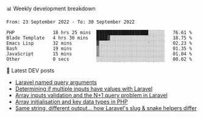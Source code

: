 📊 Weekly development breakdown
<!--START_SECTION:waka-->

```text
From: 23 September 2022 - To: 30 September 2022

PHP              18 hrs 25 mins  ███████████████████░░░░░░   76.61 %
Blade Template   4 hrs 30 mins   ████▓░░░░░░░░░░░░░░░░░░░░   18.75 %
Emacs Lisp       32 mins         ▓░░░░░░░░░░░░░░░░░░░░░░░░   02.23 %
Bash             19 mins         ▒░░░░░░░░░░░░░░░░░░░░░░░░   01.35 %
JavaScript       15 mins         ▒░░░░░░░░░░░░░░░░░░░░░░░░   01.04 %
Other            0 secs          ░░░░░░░░░░░░░░░░░░░░░░░░░   00.02 %
```

<!--END_SECTION:waka-->

📕 Latest DEV posts
<!-- BLOG-POST-LIST:START -->
- [Laravel named query arguments](https://dev.to/michaelvickersuk/laravel-named-query-arguments-28kd)
- [Determining if multiple inputs have values with Laravel](https://dev.to/michaelvickersuk/determining-if-multiple-inputs-have-values-with-laravel-km6)
- [Array inputs validation and the N+1 query problem in Laravel](https://dev.to/michaelvickersuk/array-inputs-validation-and-the-n1-query-problem-in-laravel-2agb)
- [Array initialisation and key data types in PHP](https://dev.to/michaelvickersuk/array-initialisation-and-key-data-types-in-php-1e5b)
- [Same string, different output... how Laravel&#39;s slug &amp; snake helpers differ](https://dev.to/michaelvickersuk/same-string-different-output-how-laravels-slug-snake-helpers-differ-1ccj)
<!-- BLOG-POST-LIST:END -->
